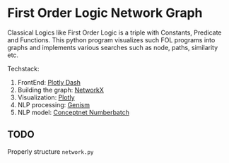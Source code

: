 # First Order Logic Network Graph

Classical Logics like First Order Logic is a triple with Constants, Predicate and Functions. This python program visualizes such FOL programs into graphs and implements various searches such as node, paths, similarity etc. 

Techstack: 
1. FrontEnd: [Plotly Dash](https://dash.plotly.com/)
2. Building the graph: [NetworkX](https://networkx.github.io/documentation/stable/index.html)
3. Visualization: [Plotly](https://plotly.com/python/reference/)
4. NLP processing: [Genism](https://radimrehurek.com/gensim/models/keyedvectors.html)
5. NLP model: [Conceptnet Numberbatch](https://github.com/commonsense/conceptnet-numberbatch)


## TODO
Properly structure `network.py`
